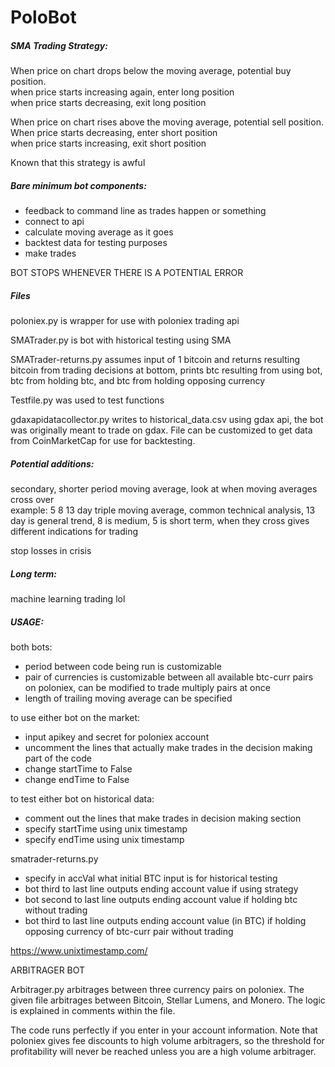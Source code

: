 # PoloBot

##### SMA Trading Strategy:

When price on chart drops below the moving average, potential buy position.  
when price starts increasing again, enter long position  
when price starts decreasing, exit long position  

When price on chart rises above the moving average, potential sell position.  
When price starts decreasing, enter short position  
when price starts increasing, exit short position  

Known that this strategy is awful

##### Bare minimum bot components:  
- feedback to command line as trades happen or something
- connect to api
- calculate moving average as it goes
- backtest data for testing purposes
- make trades

BOT STOPS WHENEVER THERE IS A POTENTIAL ERROR

##### Files

poloniex.py is wrapper for use with poloniex trading api  

SMATrader.py is bot with historical testing using SMA

SMATrader-returns.py assumes input of 1 bitcoin and returns resulting bitcoin from trading decisions at bottom, 
prints btc resulting from using bot, btc from holding btc, and btc from holding opposing currency

Testfile.py was used to test functions

gdaxapidatacollector.py writes to historical_data.csv using gdax api, the bot was originally meant to trade on gdax. File can be customized to get data from CoinMarketCap for use for backtesting.


##### Potential additions:

secondary, shorter period moving average, look at when moving averages cross over  
example: 5 8 13 day triple moving average, common technical analysis, 13 day is general trend, 8 is medium, 5 is short term, when they cross gives different indications for trading

stop losses in crisis


##### Long term:  

machine learning trading lol

##### USAGE:

both bots:
- period between code being run is customizable
- pair of currencies is customizable between all available btc-curr pairs on poloniex, 
can be modified to trade multiply pairs at once
- length of trailing moving average can be specified

to use either bot on the market:
- input apikey and secret for poloniex account
- uncomment the lines that actually make trades in the decision making part of the code
- change startTime to False
- change endTime to False  

to test either bot on historical data:
- comment out the lines that make trades in decision making section
- specify startTime using unix timestamp
- specify endTime using unix timestamp

smatrader-returns.py
- specify in accVal what initial BTC input is for historical testing
- bot third to last line outputs ending account value if using strategy
- bot second to last line outputs ending account value if holding btc without trading
- bot third to last line outputs ending account value (in BTC) if holding opposing currency of btc-curr pair without trading

https://www.unixtimestamp.com/









ARBITRAGER BOT

Arbitrager.py arbitrages between three currency pairs on poloniex. The given file arbitrages between Bitcoin, Stellar Lumens, and Monero. The logic is explained in comments within the file.

The code runs perfectly if you enter in your account information. Note that poloniex gives fee discounts to high volume arbitragers, so the threshold for profitability will never be reached unless you are a high volume arbitrager.
